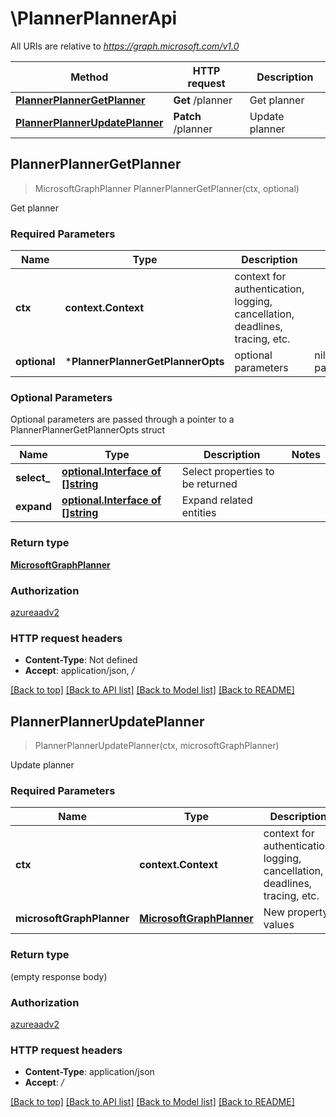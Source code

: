 # \PlannerPlannerApi

All URIs are relative to *https://graph.microsoft.com/v1.0*

Method | HTTP request | Description
------------- | ------------- | -------------
[**PlannerPlannerGetPlanner**](PlannerPlannerApi.md#PlannerPlannerGetPlanner) | **Get** /planner | Get planner
[**PlannerPlannerUpdatePlanner**](PlannerPlannerApi.md#PlannerPlannerUpdatePlanner) | **Patch** /planner | Update planner



## PlannerPlannerGetPlanner

> MicrosoftGraphPlanner PlannerPlannerGetPlanner(ctx, optional)

Get planner

### Required Parameters


Name | Type | Description  | Notes
------------- | ------------- | ------------- | -------------
**ctx** | **context.Context** | context for authentication, logging, cancellation, deadlines, tracing, etc.
 **optional** | ***PlannerPlannerGetPlannerOpts** | optional parameters | nil if no parameters

### Optional Parameters

Optional parameters are passed through a pointer to a PlannerPlannerGetPlannerOpts struct


Name | Type | Description  | Notes
------------- | ------------- | ------------- | -------------
 **select_** | [**optional.Interface of []string**](string.md)| Select properties to be returned | 
 **expand** | [**optional.Interface of []string**](string.md)| Expand related entities | 

### Return type

[**MicrosoftGraphPlanner**](microsoft.graph.planner.md)

### Authorization

[azureaadv2](../README.md#azureaadv2)

### HTTP request headers

- **Content-Type**: Not defined
- **Accept**: application/json, */*

[[Back to top]](#) [[Back to API list]](../README.md#documentation-for-api-endpoints)
[[Back to Model list]](../README.md#documentation-for-models)
[[Back to README]](../README.md)


## PlannerPlannerUpdatePlanner

> PlannerPlannerUpdatePlanner(ctx, microsoftGraphPlanner)

Update planner

### Required Parameters


Name | Type | Description  | Notes
------------- | ------------- | ------------- | -------------
**ctx** | **context.Context** | context for authentication, logging, cancellation, deadlines, tracing, etc.
**microsoftGraphPlanner** | [**MicrosoftGraphPlanner**](MicrosoftGraphPlanner.md)| New property values | 

### Return type

 (empty response body)

### Authorization

[azureaadv2](../README.md#azureaadv2)

### HTTP request headers

- **Content-Type**: application/json
- **Accept**: */*

[[Back to top]](#) [[Back to API list]](../README.md#documentation-for-api-endpoints)
[[Back to Model list]](../README.md#documentation-for-models)
[[Back to README]](../README.md)

